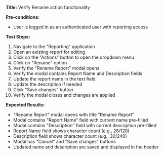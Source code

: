 **Title:** Verify Rename action functionality

**Pre-conditions:**
* User is logged in as an authenticated user with reporting access

**Test Steps:**
1. Navigate to the "Reporting" application
2. Open an existing report for editing
3. Click on the "Actions" button to open the dropdown menu
4. Click on "Rename" option
5. Verify the "Rename Report" modal opens
6. Verify the modal contains Report Name and Description fields
7. Update the report name in the text field
8. Update the description if needed
9. Click "Save changes" button
10. Verify the modal closes and changes are applied

**Expected Results:**
* "Rename Report" modal opens with title "Rename Report"
* Modal contains "Report Name" field with current name pre-filled
* Modal contains "Description" field with current description pre-filled
* Report Name field shows character count (e.g., 28/120)
* Description field shows character count (e.g., 30/240)
* Modal has "Cancel" and "Save changes" buttons
* Updated name and description are saved and displayed in the header